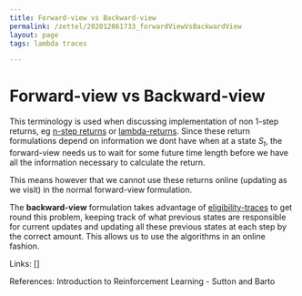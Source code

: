 ```yaml
---
title: Forward-view vs Backward-view
permalink: /zettel/202012061733_forwardViewVsBackwardView
layout: page
tags: lambda traces

---
```

# Forward-view vs Backward-view

This terminology is used when discussing implementation of non 1-step returns, eg [n-step returns](202011302230_nstepReturn) 
or [lambda-returns](202012061731_lambdaReturn). Since these return formulations depend on 
information we dont have when at a state $S_t$, the forward-view needs us to wait for 
some future time length before we have all the information necessary to calculate the return. 

This means however that we cannot use these returns online (updating as we visit) in the normal
forward-view formulation. 

The **backward-view** formulation takes advantage of [eligibility-traces](202012061733_eligibilityTraces)
to get round this problem, keeping track of what previous states are responsible
for current updates and updating all these previous states at each step by the correct amount.
This allows us to use the algorithms in an online fashion.

Links: []

References: Introduction to Reinforcement Learning - Sutton and Barto

